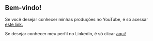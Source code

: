 ## Bem-vindo!

Se você desejar conhecer minhas produções no YouTube, é só acessar [este link.](https://www.youtube.com/channel/UCJGD3ksGrX45TId4EyQKaiQ)

Se desejar conhecer meu perfil no LinkedIn, é só clicar [aqui!](https://www.linkedin.com/in/lister-ogusuku-ribeiro-6a1052148/)

<!---
You can use the [editor on GitHub](https://github.com/listerogusuku/listerogusuku.github.io/edit/main/README.md) to maintain and preview the content for your website in Markdown files.


Whenever you commit to this repository, GitHub Pages will run [Jekyll](https://jekyllrb.com/) to rebuild the pages in your site, from the content in your Markdown files.

### Markdown

Markdown is a lightweight and easy-to-use syntax for styling your writing. It includes conventions for

```markdown
Syntax highlighted code block

# Header 1
## Header 2
### Header 3

- Bulleted
- List

1. Numbered
2. List

**Bold** and _Italic_ and `Code` text

[Link](url) and ![Image](src)
```

For more details see [Basic writing and formatting syntax](https://docs.github.com/en/github/writing-on-github/getting-started-with-writing-and-formatting-on-github/basic-writing-and-formatting-syntax).

### Jekyll Themes

Your Pages site will use the layout and styles from the Jekyll theme you have selected in your [repository settings](https://github.com/listerogusuku/listerogusuku.github.io/settings/pages). The name of this theme is saved in the Jekyll `_config.yml` configuration file.

### Support or Contact

Having trouble with Pages? Check out our [documentation](https://docs.github.com/categories/github-pages-basics/) or [contact support](https://support.github.com/contact) and we’ll help you sort it out.

-->
